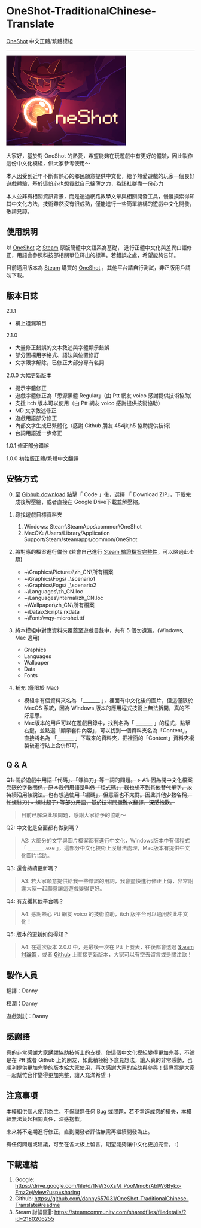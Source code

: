 # OneShot-TraditionalChinese-Translate

[OneShot](https://store.steampowered.com/app/420530/OneShot/) 中文正體/繁體模組

--------

[![OneShot](OneShot.png)](https://oneshot.fandom.com/zh/wiki/OneShot)

大家好，基於對 OneShot 的熱愛，希望能夠在玩遊戲中有更好的體驗，因此製作這份中文化模組，供大家參考使用～

本人因受到近年不斷有熱心的鄉民願意提供中文化，給予熱愛遊戲的玩家一個良好遊戲體驗，基於這份心也想貢獻自己綿薄之力，為該社群盡一份心力

本人並非有相關資訊背景，而是透過網路教學文章與相關開發工具，慢慢摸索得知其中文化方法，技術雖然沒有很成熟，僅能進行一些簡單結構的遊戲中文化開發，敬請見諒。

## 使用說明

以 [OneShot](https://store.steampowered.com/app/420530/OneShot/) 之 [Steam](https://store.steampowered.com/) 原版簡體中文語系為基礎， 進行正體中文化與差異口語修正，用語會參照科技部相關單位釋出的標準。若錯誤之處，希望能夠告知。

目前適用版本為 [Steam](https://store.steampowered.com/) 購買的 [OneShot](https://store.steampowered.com/app/420530/OneShot/) ，其他平台請自行測試，非正版用戶請勿下載。

## 版本日誌

2.1.1

- 補上遺漏項目

2.1.0

- 大量修正錯誤的文本敘述與字體顯示錯誤
- 部分圖檔用字格式、語法與位置修訂
- 文字限字解除，已修正大部分專有名詞

2.0.0 大幅更新版本

- 提示字體修正
- 遊戲字體修正為「思源黑體 Regular」（由 Ptt 網友 voico 感謝提供技術協助）
- 支援 itch 版本可以使用（由 Ptt 網友 voico 感謝提供技術協助）
- MD 文字敘述修正
- 遊戲用語部分修正
- 內部文字生成已繁體化（感謝 Github 朋友 454jkjh5 協助提供技術）
- 台詞用語近一步修正

1.0.1 修正部分錯誤

1.0.0 初始版正體/繁體中文翻譯

## 安裝方式

0. 至 [Gibhub download](https://github.com/danny657031/OneShot-TraditionalChinese-Translate) 點擊「 Code 」後，選擇 「 Download ZIP」，下載完成後解壓縮，或者直接在 Google Drive下載並解壓縮。

1. 尋找遊戲目標資料夾

   1. Windows: Steam\SteamApps\common\OneShot
   2. MacOX: /Users/Library/Application Support/Steam/steamapps/common/OneShot

2. 將對應的檔案進行備份 (若會自己進行 [Steam 驗證檔案完整性](https://support.steampowered.com/kb_article.php?p_faqid=282&l=traditional%20chinese)，可以略過此步驟)

    - ~\Graphics\Pictures\zh_CN\所有檔案
    - ~\Graphics\Fogs\ _\scenario1
    - ~\Graphics\Fogs\ _\scenario2
    - ~\Languages\zh_CN.loc
    - ~\Languages\internal\zh_CN.loc
    - ~\Wallpaper\zh_CN\所有檔案
    - ~\Data\xScripts.rxdata
    - ~\Fonts\wqy-microhei.ttf

3. 將本模組中對應資料夾覆蓋至遊戲目錄中，共有 5 個勿遺漏。(Windows, Mac 適用)

    - Graphics
    - Languages
    - Wallpaper
    - Data
    - Fonts

4. 補充 (僅限於 Mac)

    - 模組中有個資料夾名為 「_______ 」，裡面有中文化後的圖片，但這僅限於 MacOS 系統，因為 Windows 版本的應用程式技術上無法拆開，真的不好意思。
    - Mac版本的用戶可以在遊戲目錄中，找到名為「 _______ 」的程式，點擊右鍵，並點選「顯示套件內容」，可以找到一個資料夾名為「Content」，直接將名為 「_______ 」下載來的資料夾，把裡面的「Content」資料夾複製後進行貼上合併即可。

## Q & A

~~Q1: 關於遊戲中用語「代碼」、「螺絲刀」等一詞的問題。~~
~~> A1: 因為開中文化檔案受限於字數關係，原本我們用語是叫做「程式碼」，我也想不到其他替代單字，故持續沿用該說法。也有想過使用「編碼」，但意涵也不太對。因此其他少數名稱，如螺絲刀( = 螺絲起子) 等部分用語，基於技術問題難以翻譯，深感抱歉。~~
> 目前已解決此項問題，感謝大家給予的協助～

Q2: 中文化是全面都有做到嗎？
> A2: 大部分的文字與圖片檔案都有進行中文化，Windows版本中有個程式「 _______.exe 」，這部分中文化技術上沒辦法處理，Mac版本有提供中文化圖片協助。

Q3: 還會持續更新嗎？
> A3: 若大家願意提供給我一些錯誤的用詞，我會盡快進行修正上傳，非常謝謝大家一起願意讓這遊戲變得更好。

Q4: 有支援其他平台嗎？
> A4: 感謝熱心 Ptt 網友 voico 的技術協助，itch 版平台可以適用於此中文化！

Q5: 版本的更新如何得知？
> A4: 在這次版本 2.0.0 中，是最後一次在 Ptt 上發表，往後都會透過 [Steam 討論區](https://steamcommunity.com/sharedfiles/filedetails/?id=2180206255)，或者 [Github](https://github.com/danny657031/OneShot-TraditionalChinese-Translate#readme) 上直接更新版本，大家可以有空去留言或是關注歐！

## 製作人員

翻譯：Danny

校潤：Danny

遊戲測試：Danny

## 感謝語

真的非常感謝大家踴躍協助技術上的支援，使這個中文化模組變得更加完善，不論是在 Ptt 或者 Github 上的朋友，如此積極給予意見想法，讓人真的非常感動，也順利提供更加完整的版本給大家使用，再次感謝大家的協助與參與！這專案是大家一起幫忙合作變得更加完整，讓人充滿希望 :)

## 注意事項

本模組供個人使用為主，不保證無任何 Bug 或問題，若不幸造成您的損失，本模組無法負起相關責任，深感抱歉。

未來將不定期進行修正，直到開發者評估無需再繼續開發為止。

有任何問題或建議，可至在各大板上留言，期望能夠讓中文化更加完善。 :)

## 下載連結

1. Google: https://drive.google.com/file/d/1NW3oXsM_PooMmc6rAbIW6Bykx-Fmz2ej/view?usp=sharing
2. Github: https://github.com/danny657031/OneShot-TraditionalChinese-Translate#readme
3. Steam 討論區: https://steamcommunity.com/sharedfiles/filedetails/?id=2180206255